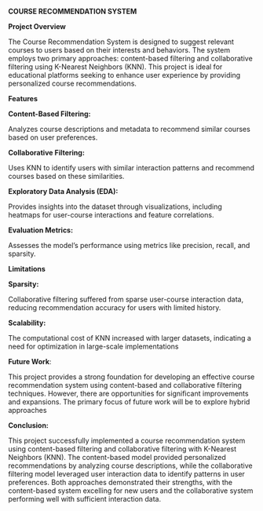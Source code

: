 **COURSE RECOMMENDATION SYSTEM**

**Project Overview**

The Course Recommendation System is designed to suggest relevant courses to users based on their interests and behaviors.
The system employs two primary approaches: content-based filtering and collaborative filtering using K-Nearest Neighbors (KNN). This project is ideal for educational platforms seeking to enhance user experience by providing personalized course recommendations.

**Features**

**Content-Based Filtering:**

Analyzes course descriptions and metadata to recommend similar courses based on user preferences.

**Collaborative Filtering:**

Uses KNN to identify users with similar interaction patterns and recommend courses based on these similarities.

**Exploratory Data Analysis (EDA):**

Provides insights into the dataset through visualizations, including heatmaps for user-course interactions and feature correlations.

**Evaluation Metrics:**

Assesses the model’s performance using metrics like precision, recall, and sparsity.

**Limitations**

**Sparsity:**

Collaborative filtering suffered from 
sparse user-course interaction data, reducing 
recommendation accuracy for users with limited 
history. 

**Scalability:**

The computational cost of KNN increased with larger datasets, indicating a need 
for optimization in large-scale implementations

**Future Work**:

This project provides a strong 
foundation for developing an effective course 
recommendation system using content-based and 
collaborative filtering techniques. However, 
there are opportunities for significant 
improvements and expansions. The primary 
focus of future work will be to explore hybrid 
approaches 

**Conclusion:**

This project successfully implemented a 
course recommendation system using 
content-based filtering and 
collaborative filtering with K-Nearest 
Neighbors (KNN). The content-based 
model provided personalized 
recommendations by analyzing course 
descriptions, while the collaborative 
filtering model leveraged user 
interaction data to identify patterns in 
user preferences. Both approaches 
demonstrated their strengths, with the 
content-based system excelling for new 
users and the collaborative system 
performing well with sufficient 
interaction data.
